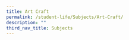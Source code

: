 ```yaml
---
title: Art Craft
permalink: /student-life/Subjects/Art-Craft/
description: ""
third_nav_title: Subjects
---
```

